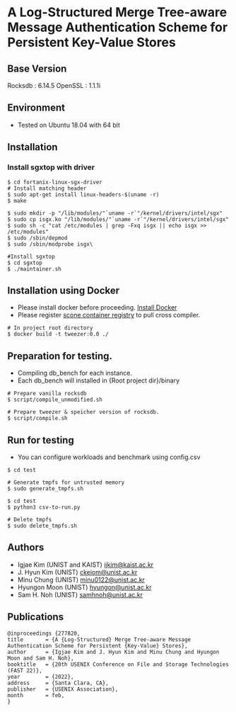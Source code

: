 # A Log-Structured Merge Tree-aware Message Authentication Scheme for Persistent Key-Value Stores

## Base Version
Rocksdb : 6.14.5
OpenSSL : 1.1.1i


## Environment
- Tested on Ubuntu 18.04 with 64 bit

## Installation
### Install sgxtop with driver
~~~{.sh}
$ cd fortanix-linux-sgx-driver
# Install matching header
$ sudo apt-get install linux-headers-$(uname -r)
$ make

$ sudo mkdir -p "/lib/modules/"`uname -r`"/kernel/drivers/intel/sgx"    
$ sudo cp isgx.ko "/lib/modules/"`uname -r`"/kernel/drivers/intel/sgx"    
$ sudo sh -c "cat /etc/modules | grep -Fxq isgx || echo isgx >> /etc/modules"    
$ sudo /sbin/depmod
$ sudo /sbin/modprobe isgx\

#Install sgxtop
$ cd sgxtop
$ ./maintainer.sh
~~~

## Installation using Docker
* Please install docker before proceeding. [Install Docker](https://docs.docker.com/engine/install/ubuntu/)
* Please register [scone container registry](https://sconedocs.github.io/) to pull cross compiler.
~~~{.sh}
# In project root directory
$ docker build -t tweezer:0.0 ./
~~~

## Preparation for testing.
* Compiling db_bench for each instance.
* Each db_bench will installed in \{Root project dir\}/binary
~~~{.sh}
# Prepare vanilla rocksdb
$ script/compile_unmodified.sh

# Prepare tweezer & speicher version of rocksdb.
$ script/compile.sh
~~~

## Run for testing
* You can configure workloads and benchmark using config.csv
~~~{.sh}
$ cd test

# Generate tmpfs for untrusted memory
$ sudo generate_tmpfs.sh

$ cd test 
$ python3 csv-to-run.py

# Delete tmpfs
$ sudo delete_tmpfs.sh
~~~

## Authors
 - Igjae Kim (UNIST and KAIST) <ijkim@kaist.ac.kr>
 - J. Hyun Kim (UNIST) <ckeiom@unist.ac.kr>
 - Minu Chung (UNIST) <minu0122@unist.ac.kr>
 - Hyungon Moon (UNIST) <hyungon@unist.ac.kr>
 - Sam H. Noh (UNIST) <samhnoh@unist.ac.kr>

## Publications
```
@inproceedings {277820,
title       = {A {Log-Structured} Merge Tree-aware Message Authentication Scheme for Persistent {Key-Value} Stores},
author      = {Igjae Kim and J. Hyun Kim and Minu Chung and Hyungon Moon and Sam H. Noh},
booktitle   = {20th USENIX Conference on File and Storage Technologies (FAST 22)},
year        = {2022},
address     = {Santa Clara, CA},
publisher   = {USENIX Association},
month       = feb,
}
```

